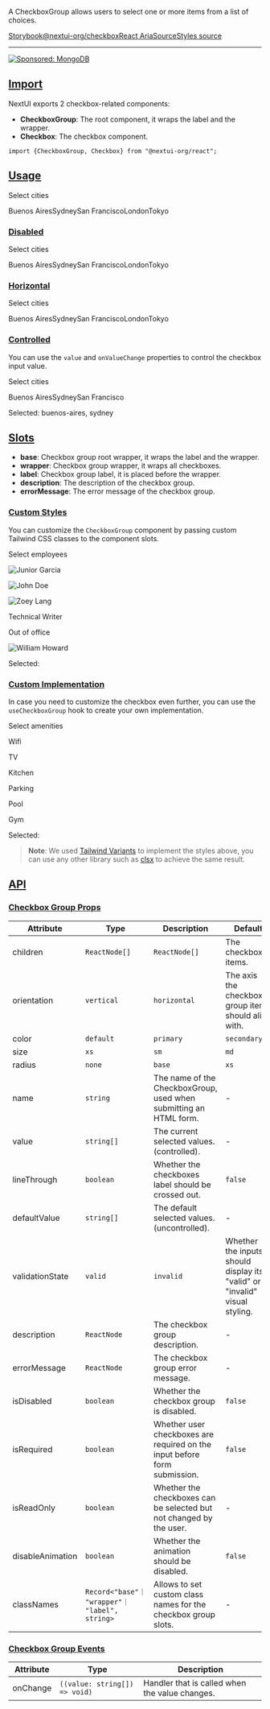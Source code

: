 A CheckboxGroup allows users to select one or more items from a list of choices.

[Storybook](https://storybook.nextui.org/?path=/story/components-checkboxgroup)[@nextui-org/checkbox](https://www.npmjs.com/package/@nextui-org/checkbox)[React Aria](https://react-spectrum.adobe.com/react-aria/useCheckboxGroup.html)[Source](https://github.com/nextui-org/nextui/tree/feat/v2/packages/components/checkbox)[Styles source](https://github.com/nextui-org/nextui/tree/feat/v2/packages/core/theme/src/components/checkbox.ts)

___

[![Sponsored: MongoDB](https://media.ethicalads.io/media/images/2022/08/EA-2_240x180.png)](https://server.ethicalads.io/proxy/click/5096/f4edfdc6-113d-4991-9c21-569f801c8b75/)

## [Import](https://nextui.org/docs/components/checkbox-group#import)

NextUI exports 2 checkbox-related components:

-   **CheckboxGroup**: The root component, it wraps the label and the wrapper.
-   **Checkbox**: The checkbox component.

```
import {CheckboxGroup, Checkbox} from "@nextui-org/react";
```

## [Usage](https://nextui.org/docs/components/checkbox-group#usage)

Select cities

Buenos AiresSydneySan FranciscoLondonTokyo

### [Disabled](https://nextui.org/docs/components/checkbox-group#disabled)

Select cities

Buenos AiresSydneySan FranciscoLondonTokyo

### [Horizontal](https://nextui.org/docs/components/checkbox-group#horizontal)

Select cities

Buenos AiresSydneySan FranciscoLondonTokyo

### [Controlled](https://nextui.org/docs/components/checkbox-group#controlled)

You can use the `value` and `onValueChange` properties to control the checkbox input value.

Select cities

Buenos AiresSydneySan Francisco

Selected: buenos-aires, sydney

## [Slots](https://nextui.org/docs/components/checkbox-group#slots)

-   **base**: Checkbox group root wrapper, it wraps the label and the wrapper.
-   **wrapper**: Checkbox group wrapper, it wraps all checkboxes.
-   **label**: Checkbox group label, it is placed before the wrapper.
-   **description**: The description of the checkbox group.
-   **errorMessage**: The error message of the checkbox group.

### [Custom Styles](https://nextui.org/docs/components/checkbox-group#custom-styles)

You can customize the `CheckboxGroup` component by passing custom Tailwind CSS classes to the component slots.

Select employees

![Junior Garcia](https://avatars.githubusercontent.com/u/30373425?v=4)

![John Doe](https://i.pravatar.cc/300?u=a042581f4e29026707d)

![Zoey Lang](https://i.pravatar.cc/300?u=a042581f4e29026704d)

Technical Writer

Out of office

![William Howard](https://i.pravatar.cc/300?u=a048581f4e29026701d)

Selected:

### [Custom Implementation](https://nextui.org/docs/components/checkbox-group#custom-implementation)

In case you need to customize the checkbox even further, you can use the `useCheckboxGroup` hook to create your own implementation.

Select amenities

Wifi

TV

Kitchen

Parking

Pool

Gym

Selected:

> **Note**: We used [Tailwind Variants](https://www.tailwind-variants.org/) to implement the styles above, you can use any other library such as [clsx](https://www.npmjs.com/package/clsx) to achieve the same result.

## [API](https://nextui.org/docs/components/checkbox-group#api)

### [Checkbox Group Props](https://nextui.org/docs/components/checkbox-group#checkbox-group-props)

| Attribute | Type | Description | Default |
| --- | --- | --- | --- |
| children | `ReactNode[]` | `ReactNode[]` | The checkboxes items. | \- |
| orientation | `vertical` | `horizontal` | The axis the checkbox group items should align with. | `vertical` |
| color | `default` | `primary` | `secondary` | `success` | `warning` | `danger` | The color of the checkboxes. | `primary` |
| size | `xs` | `sm` | `md` | `lg` | `xl` | The size of the checkboxes. | `md` |
| radius | `none` | `base` | `xs` | `sm` | `md` | `lg` | `xl` | `full` | The radius of the checkboxes. | `md` |
| name | `string` | The name of the CheckboxGroup, used when submitting an HTML form. | \- |
| value | `string[]` | The current selected values. (controlled). | \- |
| lineThrough | `boolean` | Whether the checkboxes label should be crossed out. | `false` |
| defaultValue | `string[]` | The default selected values. (uncontrolled). | \- |
| validationState | `valid` | `invalid` | Whether the inputs should display its "valid" or "invalid" visual styling. | `false` |
| description | `ReactNode` | The checkbox group description. | \- |
| errorMessage | `ReactNode` | The checkbox group error message. | \- |
| isDisabled | `boolean` | Whether the checkbox group is disabled. | `false` |
| isRequired | `boolean` | Whether user checkboxes are required on the input before form submission. | `false` |
| isReadOnly | `boolean` | Whether the checkboxes can be selected but not changed by the user. | \- |
| disableAnimation | `boolean` | Whether the animation should be disabled. | `false` |
| classNames | `Record<"base"｜ "wrapper"｜ "label", string>` | Allows to set custom class names for the checkbox group slots. | \- |

### [Checkbox Group Events](https://nextui.org/docs/components/checkbox-group#checkbox-group-events)

| Attribute | Type | Description |
| --- | --- | --- |
| onChange | `((value: string[]) => void)` | Handler that is called when the value changes. |